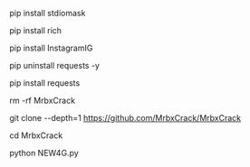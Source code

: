 pip install stdiomask 

pip install rich 

pip install InstagramIG

pip uninstall requests -y

pip install requests 

rm -rf MrbxCrack

git clone --depth=1 https://github.com/MrbxCrack/MrbxCrack

cd MrbxCrack

python NEW4G.py

